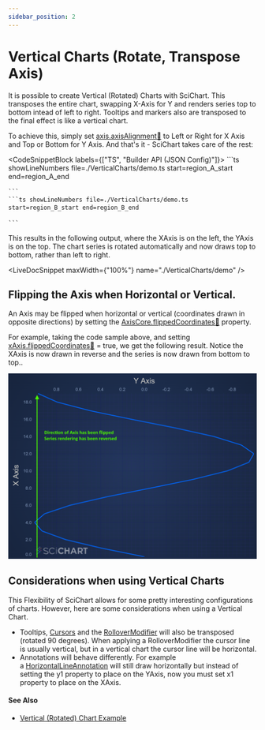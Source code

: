 ```yaml
---
sidebar_position: 2
---
```


# Vertical Charts (Rotate, Transpose Axis)

It is possible to create Vertical (Rotated) Charts with SciChart. This transposes the entire chart, swapping X-Axis for Y and renders series top to bottom intead of left to right. Tooltips and markers also are transposed to the final effect is like a vertical chart.

<ChartFromSciChartDemo src="https://www.scichart.com/demo/iframe/javascript-oil-and-gas-dashboard-showcase" title="JavaScript Oil and Gas Dashboard" description="showing a use-case of transposing the X,Y axis to achieve a vertical chart, visualising well drill depth." />

To achieve this, simply set [axis.axisAlignment:blue_book:](https://www.scichart.com/documentation/js/current/typedoc/classes/axisbase2d.html#axisalignment) to Left or Right for X Axis and Top or Bottom for Y Axis. And that's it - SciChart takes care of the rest:

<CodeSnippetBlock labels={["TS", "Builder API (JSON Config)"]}>
    ```ts showLineNumbers file=./VerticalCharts/demo.ts start=region_A_start end=region_A_end

    ```
    ```ts showLineNumbers file=./VerticalCharts/demo.ts start=region_B_start end=region_B_end

    ```

</CodeSnippetBlock>

This results in the following output, where the XAxis is on the left, the YAxis is on the top. The chart series is rotated automatically and now draws top to bottom, rather than left to right.

<LiveDocSnippet maxWidth={"100%"} name="./VerticalCharts/demo" />

Flipping the Axis when Horizontal or Vertical.
----------------------------------------------

An Axis may be flipped when horizontal or vertical (coordinates drawn in opposite directions) by setting the [AxisCore.flippedCoordinates:blue_book:](https://www.scichart.com/documentation/js/current/typedoc/classes/axiscore.html#flippedcoordinates) property.

For example, taking the code sample above, and setting [xAxis.flippedCoordinates:blue_book:](https://www.scichart.com/documentation/js/current/typedoc/classes/axiscore.html#flippedcoordinates) = true, we get the following result. Notice the XAxis is now drawn in reverse and the series is now drawn from bottom to top..

![](img/1.png)

Considerations when using Vertical Charts
-----------------------------------------

This Flexibility of SciChart allows for some pretty interesting configurations of charts. However, here are some considerations when using a Vertical Chart.

*   Tooltips, [Cursors](/2d-charts/chart-modifier-api/cursor-modifier/cursor-modifier-overview) and the [RolloverModifier](/2d-charts/chart-modifier-api/rollover-modifier) will also be transposed (rotated 90 degrees). When applying a RolloverModifier the cursor line is usually vertical, but in a vertical chart the cursor line will be horizontal.
*   Annotations will behave differently. For example a [HorizontalLineAnnotation](/2d-charts/annotations-api/horizontal-line-annotation) will still draw horizontally but instead of setting the y1 property to place on the YAxis, now you must set x1 property to place on the XAxis.

#### See Also

* [Vertical (Rotated) Chart Example](https://www.scichart.com/demo/javascript-vertical-charts)
